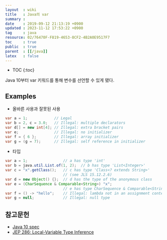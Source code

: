 ```yaml
---
layout  : wiki
title   : Java의 var
summary : 
date    : 2019-09-12 21:13:19 +0900
updated : 2023-11-12 17:53:22 +0900
tag     : java
resource: 02/76470F-F819-4653-8CF2-4B2A0E9517F7
toc     : true
public  : true
parent  : [[/java]]
latex   : false
---
```

* TOC
{:toc}


Java 10부터 var 키워드를 통해 변수를 선언할 수 있게 됐다.


## Examples

* 올바른 사용과 잘못된 사용

```java
var a = 1;            // Legal
var b = 2, c = 3.0;   // Illegal: multiple declarators
var d[] = new int[4]; // Illegal: extra bracket pairs
var e;                // Illegal: no initializer
var f = { 6 };        // Illegal: array initializer
var g = (g = 7);      // Illegal: self reference in initializer
```

* 타입

```java
var a = 1;                // a has type 'int'
var b = java.util.List.of(1, 2);  // b has type 'List<Integer>'
var c = "x".getClass();   // c has type 'Class<? extends String>' 
                          // (see JLS 15.12.2.6)
var d = new Object() {};  // d has the type of the anonymous class
var e = (CharSequence & Comparable<String>) "x";
                          // e has type CharSequence & Comparable<String>
var f = () -> "hello";    // Illegal: lambda not in an assignment context
var g = null;             // Illegal: null type
```

## 참고문헌

- [Java 10 spec][local-var]
- [JEP 286: Local-Variable Type Inference]( https://openjdk.org/jeps/286 )

[local-var]: https://docs.oracle.com/javase/specs/jls/se10/html/jls-14.html#jls-14.4
